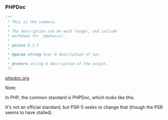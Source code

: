 ### PHPDoc

```php
/**
 * This is the summary.
 *
 * The description can be much longer, and include
 * markdown for _emphasis!_
 *
 * @since 0.1.5
 *
 * @param string $var A description of var.
 *
 * @return string A description of the output.
 */
```

[phpdoc.org](https://phpdoc.org/)

Note:

In PHP, the common standard is PHPDoc, which looks like this.

It's not an official standard, but PSR-5 seeks to change that (though the PSR seems to have stalled).